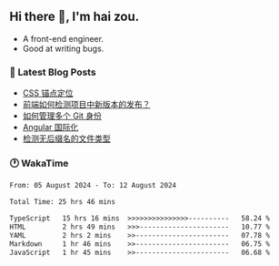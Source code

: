 ## Hi there 👋, I'm hai zou.

- A front-end engineer.
- Good at writing bugs.

### 📖 Latest Blog Posts
<!-- BLOG-POST-LIST:START -->
- [CSS 锚点定位](https://blog.izou.top/css/anchor-position/)
- [前端如何检测项目中新版本的发布？](https://blog.izou.top/angular/version-update/)
- [如何管理多个 Git 身份](https://blog.izou.top/git/multi-git-identity/)
- [Angular 国际化](https://blog.izou.top/angular/i18n/)
- [检测无后缀名的文件类型](https://blog.izou.top/js/filetype-check/)
<!-- BLOG-POST-LIST:END -->

### 🕐 WakaTime
<!--START_SECTION:waka-->

```txt
From: 05 August 2024 - To: 12 August 2024

Total Time: 25 hrs 46 mins

TypeScript   15 hrs 16 mins  >>>>>>>>>>>>>>>----------   58.24 %
HTML         2 hrs 49 mins   >>>----------------------   10.77 %
YAML         2 hrs 2 mins    >>-----------------------   07.78 %
Markdown     1 hr 46 mins    >>-----------------------   06.75 %
JavaScript   1 hr 45 mins    >>-----------------------   06.68 %
```

<!--END_SECTION:waka-->
